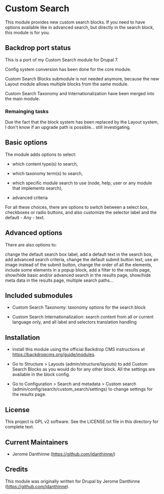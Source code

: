 # Custom Search

This module provides new custom search blocks. If you need to have
options available like in advanced search, but directly in the search block,
this module is for you.

## Backdrop port status

This is a port of my Custom Search module for Drupal 7.

Config system conversion has been done for the core module.

Custom Search Blocks submodule is not needed anymore, because the new
Layout module allows multiple blocks from the same module.

Custom Search Taxonomy and Internationalization have been merged
into the main module.

### Remainging tasks

Due the fact that the block system has been replaced by the Layout system,
I don't know if an upgrade path is possible… still investigating.

## Basic options

The module adds options to select:

-   which content type(s) to search,

-   which taxonomy term(s) to search,

-   which specific module search to use (node, help, user or any module that
    implements search),

-   advanced criteria

For all these choices, there are options to switch between a select box,
checkboxes or radio buttons, and also customize the selector label and the
default - Any - text.

## Advanced options

There are also options to:

change the default search box label, add a default text in the search box, add
advanced search criteria, change the default submit button text, use an image
instead of the submit button, change the order of all the elements, include some
elements in a popup block, add a filter to the results page, show/hide basic
and/or advanced search in the results page, show/hide meta data in the results
page, multiple search paths…

## Included submodules

-   Custom Search Taxonomy: taxonomy options for the search block

-   Custom Search Internationalization: search content from all or current
    language only, and all label and selectors translation handling

## Installation

-   Install this module using the official Backdrop CMS instructions at
    https://backdropcms.org/guide/modules.

-   Go to Structure \> Layouts (admin/structure/layouts) to add
    Custom Search Blocks as you would do for any other block.
    All the settings are available in the block config.

-   Go to Configuration \> Search and metadata \> Custom search 
    (admin/config/search/custom\_search/settings) to change settings
    for the results page.

## License

This project is GPL v2 software. See the LICENSE.txt file in this directory for
complete text.

## Current Maintainers

-   Jerome Danthinne (https://github.com/jdanthinne/)

## Credits

This module was originally written for Drupal by Jerome Danthinne
(https://github.com/jdanthinne).
